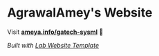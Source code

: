 
# AgrawalAmey's Website

Visit **[ameya.info/gatech-sysml](http://ameya.info/gatech-sysml)** 🚀

_Built with [Lab Website Template](https://greene-lab.gitbook.io/lab-website-template-docs)_
